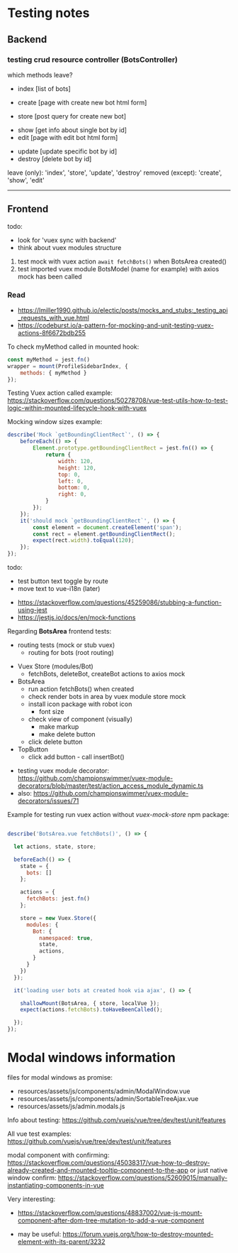 # Testing notes

## Backend

### testing crud resource controller (BotsController)

which methods leave?
+ index [list of bots]
- create [page with create new bot html form]
+ store [post query for create new bot]
- show [get info about single bot by id]
- edit [page with edit bot html form]
+ update [update specific bot by id]
+ destroy [delete bot by id]

leave (only): 'index', 'store', 'update', 'destroy'
removed (except): 'create', 'show', 'edit'

---

## Frontend

todo:
- look for 'vuex sync with backend'
- think about vuex modules structure

1. test mock with vuex action `await fetchBots()` when BotsArea created()
2. test imported vuex module BotsModel (name for example) with axios mock has been called

### Read
+ <https://lmiller1990.github.io/electic/posts/mocks_and_stubs:_testing_api_requests_with_vue.html>
+ <https://codeburst.io/a-pattern-for-mocking-and-unit-testing-vuex-actions-8f6672bdb255>

To check myMethod called in mounted hook:
```js
const myMethod = jest.fn()
wrapper = mount(ProfileSidebarIndex, {
    methods: { myMethod }
});
```

Testing Vuex action called example: <https://stackoverflow.com/questions/50278708/vue-test-utils-how-to-test-logic-within-mounted-lifecycle-hook-with-vuex>

Mocking window sizes example:
```js
describe('Mock `getBoundingClientRect`', () => {
    beforeEach(() => {
        Element.prototype.getBoundingClientRect = jest.fn(() => {
            return {
                width: 120,
                height: 120,
                top: 0,
                left: 0,
                bottom: 0,
                right: 0,
            }
        });
    });
    it('should mock `getBoundingClientRect`', () => {
        const element = document.createElement('span');
        const rect = element.getBoundingClientRect();
        expect(rect.width).toEqual(120);
    });
});
```

todo:
- test button text toggle by route
- move text to vue-i18n (later)

+ <https://stackoverflow.com/questions/45259086/stubbing-a-function-using-jest>
+ <https://jestjs.io/docs/en/mock-functions>


Regarding **BotsArea** frontend tests:
+ routing tests (mock or stub vuex)
  + routing for bots (root routing)
- Vuex Store (modules/Bot)
  - fetchBots, deleteBot, createBot actions to axios mock
- BotsArea
  + run action fetchBots() when created
  + check render bots in area by vuex module store mock
  + install icon package with robot icon
    + font size
  - check view of component (visually)
    - make markup
    - make delete button
  - click delete button 
- TopButton
  - click add button - call insertBot()


+ testing vuex module decorator: <https://github.com/championswimmer/vuex-module-decorators/blob/master/test/action_access_module_dynamic.ts>
+ also: <https://github.com/championswimmer/vuex-module-decorators/issues/71>

Example for testing run vuex action without _vuex-mock-store_ npm package:
```js

describe('BotsArea.vue fetchBots()', () => {

  let actions, state, store;

  beforeEach(() => {
    state = {
      bots: []
    };

    actions = {
      fetchBots: jest.fn()
    };

    store = new Vuex.Store({
      modules: {
        Bot: {
          namespaced: true,
          state,
          actions,
        }
      }
    })
  });

  it('loading user bots at created hook via ajax', () => {

    shallowMount(BotsArea, { store, localVue });
    expect(actions.fetchBots).toHaveBeenCalled();

  });
});
```

# Modal windows information
files for modal windows as promise:
- resources/assets/js/components/admin/ModalWindow.vue
- resources/assets/js/components/admin/SortableTreeAjax.vue
- resources/assets/js/admin.modals.js

Info about testing: <https://github.com/vuejs/vue/tree/dev/test/unit/features>

All vue test examples: <https://github.com/vuejs/vue/tree/dev/test/unit/features>

modal component with confirming: <https://stackoverflow.com/questions/45038317/vue-how-to-destroy-already-created-and-mounted-tooltip-component-to-the-app> or just native window confirm: <https://stackoverflow.com/questions/52609015/manually-instantiating-components-in-vue>

Very interesting:
+ <https://stackoverflow.com/questions/48837002/vue-js-mount-component-after-dom-tree-mutation-to-add-a-vue-component>
- may be useful: <https://forum.vuejs.org/t/how-to-destroy-mounted-element-with-its-parent/3232>

